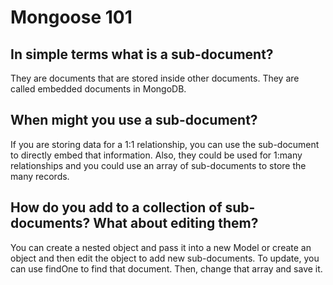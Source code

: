 # Mongoose 101
## In simple terms what is a sub-document?
They are documents that are stored inside other documents. They are called embedded documents in MongoDB.

## When might you use a sub-document?
If you are storing data for a 1:1 relationship, you can use the sub-document to directly embed that information. Also, they could be used for 1:many relationships and you could use an array of sub-documents to store the many records.

## How do you add to a collection of sub-documents? What about editing them?
You can create a nested object and pass it into a new Model or create an object and then edit the object to add new sub-documents. To update, you can use findOne to find that document. Then, change that array and save it.